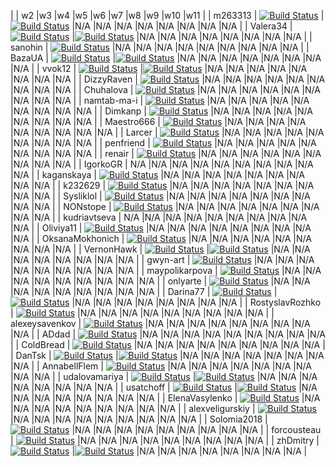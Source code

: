 | | w2 |w3 |w4 |w5 |w6 |w7 |w8 |w9 |w10 |w11 |
| m263313 | [![Build Status](https://dev.azure.com/ashabinskiy/KmaOoad18/_apis/build/status/assignment-w2-m263313-ci)](vstfs:///Build/Definition/99) |[![Build Status](https://dev.azure.com/ashabinskiy/KmaOoad18/_apis/build/status/assignment-w3-m263313-ci)](vstfs:///Build/Definition/124) |N/A |N/A |N/A |N/A |N/A |N/A |N/A |N/A |
| Valera34 | [![Build Status](https://dev.azure.com/ashabinskiy/KmaOoad18/_apis/build/status/assignment-w2-Valera34-ci)](vstfs:///Build/Definition/116) |[![Build Status](https://dev.azure.com/ashabinskiy/KmaOoad18/_apis/build/status/assignment-w3-Valera34-ci)](vstfs:///Build/Definition/127) |N/A |N/A |N/A |N/A |N/A |N/A |N/A |N/A |
| sanohin | [![Build Status](https://dev.azure.com/ashabinskiy/KmaOoad18/_apis/build/status/assignment-w2-sanohin-ci)](vstfs:///Build/Definition/110) |N/A |N/A |N/A |N/A |N/A |N/A |N/A |N/A |N/A |
| BazaUA | [![Build Status](https://dev.azure.com/ashabinskiy/KmaOoad18/_apis/build/status/assignment-w2-BazaUA-ci)](vstfs:///Build/Definition/85) |[![Build Status](https://dev.azure.com/ashabinskiy/KmaOoad18/_apis/build/status/assignment-w3-BazaUA-ci)](vstfs:///Build/Definition/121) |N/A |N/A |N/A |N/A |N/A |N/A |N/A |N/A |
| vvok12 | [![Build Status](https://dev.azure.com/ashabinskiy/KmaOoad18/_apis/build/status/assignment-w2-vvok12-ci)](vstfs:///Build/Definition/118) |[![Build Status](https://dev.azure.com/ashabinskiy/KmaOoad18/_apis/build/status/assignment-w3-vvok12-ci)](vstfs:///Build/Definition/129) |N/A |N/A |N/A |N/A |N/A |N/A |N/A |N/A |
| DizzyRaven | [![Build Status](https://dev.azure.com/ashabinskiy/KmaOoad18/_apis/build/status/assignment-w2-DizzyRaven-ci)](vstfs:///Build/Definition/91) |N/A |N/A |N/A |N/A |N/A |N/A |N/A |N/A |N/A |
| Chuhalova | [![Build Status](https://dev.azure.com/ashabinskiy/KmaOoad18/_apis/build/status/assignment-w2-Chuhalova-ci)](vstfs:///Build/Definition/86) |N/A |N/A |N/A |N/A |N/A |N/A |N/A |N/A |N/A |
| namtab-ma-i | [![Build Status](https://dev.azure.com/ashabinskiy/KmaOoad18/_apis/build/status/assignment-w2-namtab-ma-i-ci)](vstfs:///Build/Definition/102) |N/A |N/A |N/A |N/A |N/A |N/A |N/A |N/A |N/A |
| Dimkanp | [![Build Status](https://dev.azure.com/ashabinskiy/KmaOoad18/_apis/build/status/assignment-w2-Dimkanp-ci)](vstfs:///Build/Definition/90) |N/A |N/A |N/A |N/A |N/A |N/A |N/A |N/A |N/A |
| Maestro666 | [![Build Status](https://dev.azure.com/ashabinskiy/KmaOoad18/_apis/build/status/assignment-w2-Maestro666-ci)](vstfs:///Build/Definition/100) |N/A |N/A |N/A |N/A |N/A |N/A |N/A |N/A |N/A |
| Larcer | [![Build Status](https://dev.azure.com/ashabinskiy/KmaOoad18/_apis/build/status/assignment-w2-Larcer-ci)](vstfs:///Build/Definition/98) |N/A |N/A |N/A |N/A |N/A |N/A |N/A |N/A |N/A |
| penfriend | [![Build Status](https://dev.azure.com/ashabinskiy/KmaOoad18/_apis/build/status/assignment-w2-penfriend-ci)](vstfs:///Build/Definition/107) |N/A |N/A |N/A |N/A |N/A |N/A |N/A |N/A |N/A |
| renair | [![Build Status](https://dev.azure.com/ashabinskiy/KmaOoad18/_apis/build/status/assignment-w2-renair-ci)](vstfs:///Build/Definition/108) |N/A |N/A |N/A |N/A |N/A |N/A |N/A |N/A |N/A |
| IgorkoGR | N/A |N/A |N/A |N/A |N/A |N/A |N/A |N/A |N/A |N/A |
| kaganskaya | [![Build Status](https://dev.azure.com/ashabinskiy/KmaOoad18/_apis/build/status/assignment-w2-kaganskaya-ci)](vstfs:///Build/Definition/96) |N/A |N/A |N/A |N/A |N/A |N/A |N/A |N/A |N/A |
| k232629 | [![Build Status](https://dev.azure.com/ashabinskiy/KmaOoad18/_apis/build/status/assignment-w2-k232629-ci)](vstfs:///Build/Definition/95) |N/A |N/A |N/A |N/A |N/A |N/A |N/A |N/A |N/A |
| Sysliklol | [![Build Status](https://dev.azure.com/ashabinskiy/KmaOoad18/_apis/build/status/assignment-w2-Sysliklol-ci)](vstfs:///Build/Definition/113) |N/A |N/A |N/A |N/A |N/A |N/A |N/A |N/A |N/A |
| NONstope | [![Build Status](https://dev.azure.com/ashabinskiy/KmaOoad18/_apis/build/status/assignment-w2-NONstope-ci)](vstfs:///Build/Definition/103) |N/A |N/A |N/A |N/A |N/A |N/A |N/A |N/A |N/A |
| kudriavtseva | N/A |N/A |N/A |N/A |N/A |N/A |N/A |N/A |N/A |N/A |
| Oliviya11 | [![Build Status](https://dev.azure.com/ashabinskiy/KmaOoad18/_apis/build/status/assignment-w2-Oliviya11-ci)](vstfs:///Build/Definition/105) |N/A |N/A |N/A |N/A |N/A |N/A |N/A |N/A |N/A |
| OksanaMokhonich | [![Build Status](https://dev.azure.com/ashabinskiy/KmaOoad18/_apis/build/status/assignment-w2-OksanaMokhonich-ci)](vstfs:///Build/Definition/104) |N/A |N/A |N/A |N/A |N/A |N/A |N/A |N/A |N/A |
| VernonHawk | [![Build Status](https://dev.azure.com/ashabinskiy/KmaOoad18/_apis/build/status/assignment-w2-VernonHawk-ci)](vstfs:///Build/Definition/117) |[![Build Status](https://dev.azure.com/ashabinskiy/KmaOoad18/_apis/build/status/assignment-w3-VernonHawk-ci)](vstfs:///Build/Definition/128) |N/A |N/A |N/A |N/A |N/A |N/A |N/A |N/A |
| gwyn-art | [![Build Status](https://dev.azure.com/ashabinskiy/KmaOoad18/_apis/build/status/assignment-w2-gwyn-art-ci)](vstfs:///Build/Definition/94) |N/A |N/A |N/A |N/A |N/A |N/A |N/A |N/A |N/A |
| maypolikarpova | [![Build Status](https://dev.azure.com/ashabinskiy/KmaOoad18/_apis/build/status/assignment-w2-maypolikarpova-ci)](vstfs:///Build/Definition/101) |N/A |N/A |N/A |N/A |N/A |N/A |N/A |N/A |N/A |
| onlyarte | [![Build Status](https://dev.azure.com/ashabinskiy/KmaOoad18/_apis/build/status/assignment-w2-onlyarte-ci)](vstfs:///Build/Definition/106) |N/A |N/A |N/A |N/A |N/A |N/A |N/A |N/A |N/A |
| Darina77 | [![Build Status](https://dev.azure.com/ashabinskiy/KmaOoad18/_apis/build/status/assignment-w2-Darina77-ci)](vstfs:///Build/Definition/89) |[![Build Status](https://dev.azure.com/ashabinskiy/KmaOoad18/_apis/build/status/assignment-w3-Darina77-ci)](vstfs:///Build/Definition/123) |N/A |N/A |N/A |N/A |N/A |N/A |N/A |N/A |
| RostyslavRozhko | [![Build Status](https://dev.azure.com/ashabinskiy/KmaOoad18/_apis/build/status/assignment-w2-RostyslavRozhko-ci)](vstfs:///Build/Definition/109) |N/A |N/A |N/A |N/A |N/A |N/A |N/A |N/A |N/A |
| alexeysavenkov | [![Build Status](https://dev.azure.com/ashabinskiy/KmaOoad18/_apis/build/status/assignment-w2-alexeysavenkov-ci)](vstfs:///Build/Definition/82) |N/A |N/A |N/A |N/A |N/A |N/A |N/A |N/A |N/A |
| ADdad | [![Build Status](https://dev.azure.com/ashabinskiy/KmaOoad18/_apis/build/status/assignment-w2-ADdad-ci)](vstfs:///Build/Definition/81) |N/A |N/A |N/A |N/A |N/A |N/A |N/A |N/A |N/A |
| ColdBread | [![Build Status](https://dev.azure.com/ashabinskiy/KmaOoad18/_apis/build/status/assignment-w2-ColdBread-ci)](vstfs:///Build/Definition/87) |N/A |N/A |N/A |N/A |N/A |N/A |N/A |N/A |N/A |
| DanTsk | [![Build Status](https://dev.azure.com/ashabinskiy/KmaOoad18/_apis/build/status/assignment-w2-DanTsk-ci)](vstfs:///Build/Definition/88) |[![Build Status](https://dev.azure.com/ashabinskiy/KmaOoad18/_apis/build/status/assignment-w3-DanTsk-ci)](vstfs:///Build/Definition/122) |N/A |N/A |N/A |N/A |N/A |N/A |N/A |N/A |
| AnnabellFlem | [![Build Status](https://dev.azure.com/ashabinskiy/KmaOoad18/_apis/build/status/assignment-w2-AnnabellFlem-ci)](vstfs:///Build/Definition/84) |N/A |N/A |N/A |N/A |N/A |N/A |N/A |N/A |N/A |
| udalovamariya | [![Build Status](https://dev.azure.com/ashabinskiy/KmaOoad18/_apis/build/status/assignment-w2-udalovamariya-ci)](vstfs:///Build/Definition/114) |[![Build Status](https://dev.azure.com/ashabinskiy/KmaOoad18/_apis/build/status/assignment-w3-udalovamariya-ci)](vstfs:///Build/Definition/125) |N/A |N/A |N/A |N/A |N/A |N/A |N/A |N/A |
| usatchoff | [![Build Status](https://dev.azure.com/ashabinskiy/KmaOoad18/_apis/build/status/assignment-w2-usatchoff-ci)](vstfs:///Build/Definition/115) |[![Build Status](https://dev.azure.com/ashabinskiy/KmaOoad18/_apis/build/status/assignment-w3-usatchoff-ci)](vstfs:///Build/Definition/126) |N/A |N/A |N/A |N/A |N/A |N/A |N/A |N/A |
| ElenaVasylenko | [![Build Status](https://dev.azure.com/ashabinskiy/KmaOoad18/_apis/build/status/assignment-w2-ElenaVasylenko-ci)](vstfs:///Build/Definition/92) |N/A |N/A |N/A |N/A |N/A |N/A |N/A |N/A |N/A |
| alexveligurskiy | [![Build Status](https://dev.azure.com/ashabinskiy/KmaOoad18/_apis/build/status/assignment-w2-alexveligurskiy-ci)](vstfs:///Build/Definition/83) |N/A |N/A |N/A |N/A |N/A |N/A |N/A |N/A |N/A |
| Solomia2018 | [![Build Status](https://dev.azure.com/ashabinskiy/KmaOoad18/_apis/build/status/assignment-w2-Solomia2018-ci)](vstfs:///Build/Definition/112) |N/A |N/A |N/A |N/A |N/A |N/A |N/A |N/A |N/A |
| forcousteau | [![Build Status](https://dev.azure.com/ashabinskiy/KmaOoad18/_apis/build/status/assignment-w2-forcousteau-ci)](vstfs:///Build/Definition/93) |N/A |N/A |N/A |N/A |N/A |N/A |N/A |N/A |N/A |
| zhDmitry | [![Build Status](https://dev.azure.com/ashabinskiy/KmaOoad18/_apis/build/status/assignment-w2-zhDmitry-ci)](vstfs:///Build/Definition/119) |[![Build Status](https://dev.azure.com/ashabinskiy/KmaOoad18/_apis/build/status/assignment-w3-zhDmitry-ci)](vstfs:///Build/Definition/130) |N/A |N/A |N/A |N/A |N/A |N/A |N/A |N/A |
